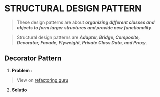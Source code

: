 # STRUCTURAL DESIGN PATTERN 

> These design patterns are about _**organizing different classes and objects to form larger structures and provide new functionality**_.

> Structural design patterns are _**Adapter, Bridge, Composite, Decorator, Facade, Flyweight, Private Class Data, and Proxy**_.


## Decorator Pattern 
1. **Problem** :
> View on [refactoring.guru](https://refactoring.guru/design-patterns/decorator)

2. **Solutio**
<!--stackedit_data:
eyJoaXN0b3J5IjpbMTA5NDc4MzY4LC0xNTUzNTU2NjE5LDE4Mz
Y1MTI0NjAsLTcwNjM0OTUzOF19
-->